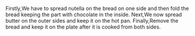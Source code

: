 Firstly,We have to spread nutella on the bread on one side and then fold the bread keeping the part with chocolate in the inside.
Next,We now spread butter on the outer sides and keep it on the hot pan.
Finally,Remove the bread and keep it on the plate after it is cooked from both sides.